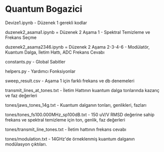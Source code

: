 # Quantum Bogazici
Devize1.ipynb - Düzenek 1 gerekli kodlar

duzenek2_asama1.ipynb = Düzenek 2 Aşama 1 - Spektral Temizleme ve Frekans Seçme

duzenek2_asama2346.ipynb = Düzenek 2 Aşama 2-3-4-6 - Modülatör, Kuantum Dalga, İletim Hattı, ADC Frekans Cevabı

constants.py - Global Sabitler

helpers.py  - Yardımcı Fonksiyonlar

sweep_result.csv - Aşama 1 için farklı frekans ve db denemeleri

transmit_lines_at_tones.txt - İletim Hattının kuantum dalga tonlarında kazanç ve faz değerleri

tones/jaws_tones_14g.txt - Kuantum dalganın tonları, genlikleri, fazları

tones/tones_fs100.000MHz_sp100dB.txt - 150 uV/V RMSD değerine sahip frekans ve spektral temizleme için ton, genlik, faz değerleri

tones/transmit_line_tones.txt - İletim hattının frekans cevabı

tones/modulation.txt - 14GHz'de örneklenmiş kuantum dalganın modülasyon çıktıları.
